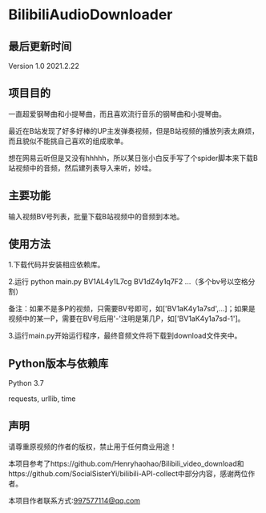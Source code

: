 # BilibiliAudioDownloader

## 最后更新时间

Version 1.0	2021.2.22

## 项目目的

一直超爱钢琴曲和小提琴曲，而且喜欢流行音乐的钢琴曲和小提琴曲。

最近在B站发现了好多好棒的UP主发弹奏视频，但是B站视频的播放列表太麻烦，而且貌似不能挑自己喜欢的组成歌单。

想在网易云听但是又没有hhhhh，所以某日张小白反手写了个spider脚本来下载B站视频中的音频，然后建列表导入来听，妙哇。

## 主要功能

输入视频BV号列表，批量下载B站视频中的音频到本地。

## 使用方法

1.下载代码并安装相应依赖库。

2.运行 python main.py BV1AL4y1L7cg BV1dZ4y1q7F2 ...（多个bv号以空格分割）

备注：如果不是多P的视频，只需要BV号即可，如['BV1aK4y1a7sd',...]；如果是视频中的某一P，需要在BV号后用'-'注明是第几P，如['BV1aK4y1a7sd-1']。

3.运行main.py开始运行程序，最终音频文件将下载到download文件夹中。

## Python版本与依赖库

Python 3.7

requests, urllib, time

## 声明

请尊重原视频的作者的版权，禁止用于任何商业用途！

本项目参考了https://github.com/Henryhaohao/Bilibili_video_download和https://github.com/SocialSisterYi/bilibili-API-collect中部分内容，感谢两位作者。

本项目作者联系方式:997577114@qq.com


